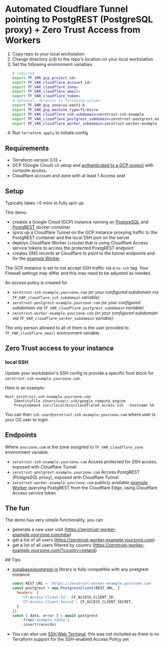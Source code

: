 # Automated Cloudflare Tunnel pointing to PostgREST (PostgreSQL proxy) + Zero Trust Access from Workers

1. Copy repo to your local workstation
2. Change directory (cd) to the repo's location on your local workstation
3. Set the following environment variables
    ```bash
    # required
    export TF_VAR_gcp_project_id=
    export TF_VAR_cloudflare_account_id=
    export TF_VAR_cloudflare_zone=
    export TF_VAR_cloudflare_email=
    export TF_VAR_cloudflare_token=
    # optional, defaults to following values
    export TF_VAR_gcp_zone=us-east1-b
    export TF_VAR_gcp_machine_type=f1-micro
    export TF_VAR_cloudflare_ssh_subdomain=zerotrust-ssh-example
    export TF_VAR_cloudflare_postgrest_subdomain=zerotrust-postgrest-example
    export TF_VAR_cloudflare_worker_subdomain=zerotrust-worker-example
    ```
4. Run `terraform apply` to initiate config

## Requirements

- Terraform version 0.13 +
- GCP (Google Cloud) cli setup and [authenticated to a GCP project](https://cloud.google.com/sdk/gcloud/reference/auth/application-default/login) with compute access. 
- Cloudflare account and zone with at least 1 Access seat

## Setup

Typically takes ~5 mins to fully spin up. 

This demo 
- creates a Google Cloud (GCP) instance running an [PostgreSQL](https://hub.docker.com/_/postgres) and [PostgREST](https://hub.docker.com/r/postgrest/postgrest/) docker container.
- spins up a Cloudflare Tunnel on the GCP instance proxying traffic to the PostgREST container
and the local SSH port on the server
- deploys Cloudflare Worker (+route) that is using Cloudflare Access service tokens to access the protected PostgREST endpoint
- creates DNS records at Cloudflare to point to the tunnel endpoints and for the [example Worker](./cloudflare-worker-script.js)

The GCP instance is set to not accept SSH traffic via a `no-ssh` tag. Your Firewall settings may differ and this may need to be adjusted as needed.

An access policy is created for 
- `zerotrust-ssh-example.yourzone.com` _(or your configured subdomain via `TF_VAR_cloudflare_ssh_subdomain` variable)_ 
- `zerotrust-postgrest-example.yourzone.com` _(or your configured subdomain via `TF_VAR_cloudflare_postgrest_subdomain` variable)_
- `zerotrust-worker-example.yourzone.com` _(or your configured subdomain via `TF_VAR_cloudflare_worker_subdomain` variable)_

The only person allowed to all of them is the user provided to `TF_VAR_cloudflare_email` environment variable.

## Zero Trust access to your instance
### local SSH
Update your workstation's SSH config to provide a specific host block for `zerotrust-ssh-example.yourzone.com`.

Here is an example:

```
Host zerotrust-ssh-example.yourzone.com
    IdentityFile /Users/user/.ssh/google_compute_engine
    ProxyCommand /usr/local/bin/cloudflared access ssh --hostname %h
```

You can then `ssh user@zerotrust-ssh-example.yourzone.com` where user is your OS user to login.

## Endpoints

Where `yourzone.com` is the zone assigned to `TF_VAR_cloudflare_zone` environment variable.

- `zerotrust-ssh-example.yourzone.com` Access protected for SSH access, exposed with Cloudflare Tunnel
- `zerotrust-postgrest-example.yourzone.com` Access PostgREST (PostgreSQL proxy), exposed with Cloudflare Tunnel
- `zerotrust-worker-example.yourzone.com` publicly available [example Worker](./cloudflare-worker-script.js) querying PostgREST from the Cloudflare Edge, using Cloudflare Access service token

## The fun
The demo has very simple functionality, you can 
- generate a new user visit (https://zerotrust-worker-example.yourzone.com/new)
- get a list of all users (https://zerotrust-worker-example.yourzone.com)
- get a list of all users filtered by country (https://zerotrust-worker-example.yourzone.com/?country=ireland)

## Tips
- [supabase/postgrest-js](https://github.com/supabase/postgrest-js) library is fully compatible with any postgrest instance
    ```javascript
    const REST_URL = 'https://zerotrust-worker-example.yourzone.com'
    const postgrest = new PostgrestClient(REST_URL, {
      headers: {
        'CF-Access-Client-Id': CF_ACCESS_CLIENT_ID,
        'CF-Access-Client-Secret': CF_ACCESS_CLIENT_SECRET,
      }
    })
    const { data, error } = await postgrest
        .from('example_table')
        .insert(records)
    ```
- You can also use [SSH Web Terminal](https://blog.cloudflare.com/browser-ssh-terminal-with-auditing/), this was not included as there is no Terraform support for the SSH-enabled Access Policy yet
